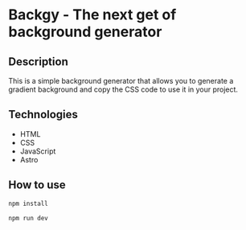 # Backgy - The next get of background generator

## Description

This is a simple background generator that allows you to generate a gradient background and copy the CSS code to use it in your project.

## Technologies

- HTML
- CSS
- JavaScript
- Astro

## How to use

```bash
npm install
```

```bash
npm run dev
```
